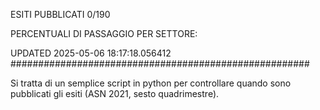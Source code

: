 ESITI PUBBLICATI 0/190 

PERCENTUALI DI PASSAGGIO PER SETTORE:

UPDATED 2025-05-06 18:17:18.056412
###################################################### 

Si tratta di un semplice script in python per controllare quando sono pubblicati gli esiti (ASN 2021, sesto quadrimestre).

